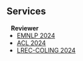 ## Services

<h4 style="margin:0 10px 0;">Reviewer</h4>

<ul style="margin:0 0 5px;">
  <li><a href="https://2024.emnlp.org/"><autocolor>EMNLP 2024</autocolor></a></li>
  <li><a href="https://2024.aclweb.org/"><autocolor>ACL 2024</autocolor></a></li>
  <li><a href="https://lrec-coling-2024.org/"><autocolor>LREC-COLING 2024</autocolor></a></li>
</ul>


